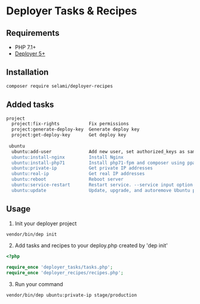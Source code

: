 # Deployer Tasks & Recipes

## Requirements
- PHP 7.1+
- [Deployer 5+](https://deployer.org/) 

## Installation 

```bash
composer require selami/deployer-recipes
```

## Added tasks

```bash
project
  project:fix-rights           Fix permissions
  project:generate-deploy-key  Generate deploy key
  project:get-deploy-key       Get deploy key
  
 ubuntu
  ubuntu:add-user              Add new user, set authorized_keys as same as root's and set permissions
  ubuntu:install-nginx         Install Nginx
  ubuntu:install-php71         Install php71-fpm and composer using ppa:ondrej/php
  ubuntu:private-ip            Get private IP addresses
  ubuntu:real-ip               Get real IP addresses
  ubuntu:reboot                Reboot server
  ubuntu:service-restart       Restart service. --service input option is required
  ubuntu:update                Update, upgrade, and autoremove Ubuntu packages 
```

## Usage

1. Init your deployer project


```bash
vendor/bin/dep init
```
2. Add tasks and recipes to your deploy.php created by 'dep init'

```php
<?php

require_once 'deployer_tasks/tasks.php';
require_once 'deployer_recipes/recipes.php';
```
3. Run your command
```bash
vendor/bin/dep ubuntu:private-ip stage/production
```